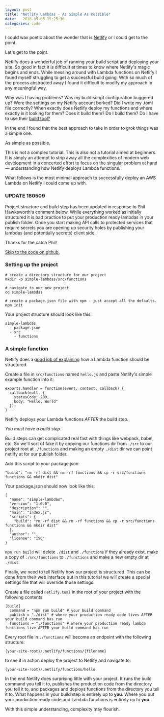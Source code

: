 ```yaml
---
layout: post
title: "Netlify Lambdas - As Simple As Possible"
date:   2018-05-05 15:25:30
categories: code
---
```



I could wax poetic about the wonder that is [Netlify](https://www.netlify.com/) or I could get to the point.

Let's get to the point.

Netlify does a wonderful job of running your build script and deploying your site. So good in fact it is difficult at times to know where Netlify's magic begins and ends. While messing around with Lambda functions on Netlify I found myself struggling to get a successful build going. With so much of the process abstracted away I found it difficult to modify my approach in any meaningful way.

Why was I having problems? Was my build script configuration buggered up? Were the settings on my Netlify account borked? Did I write my .toml file correctly? When exactly does Netlify deploy my functions and where exactly is it looking for them? Does it build them? Do I build them? Do I have to use their [build tool?](https://www.npmjs.com/package/netlify-lambda)

In the end I found that the best approach to take in order to grok things was a simple one.

As simple as possible.

This is not a complex tutorial. This is also not a tutorial aimed at beginners. It is simply an attempt to strip away all the complexities of modern web development in a concerted effort to focus on the singular problem at hand &mdash; understanding how Netlify deploys Lambda functions.

What follows is the most minimal approach to successfully deploy an AWS Lambda on Netlify I could come up with.

### UPDATE 180509

Project structure and build step has been updated in response to Phil Hawksworth's comment below. While everything worked as initially structured it is bad practice to put your production ready lambdas in your publish folder. Once you start making API calls to protected services that require secrets you are opening  up security holes by publishing your lambdas (and potentially secrets) client side.

Thanks for the catch Phil!

[Skip to the code on github.](https://github.com/luetkemj/test-netlify-lambdas/tree/simple)

### Setting up the project

```
# create a directory structure for our project
mkdir -p simple-lambdas/src/functions

# navigate to our new project
cd simple-lambdas

# create a package.json file with npm - just accept all the defaults.
npm init
```

Your project structure should look like this:

```
simple-lambdas
  - package.json
  - src
    - functions
```

### A simple function

Netlify does a [good job of explaining](https://www.netlify.com/docs/functions/#javascript-lambda-functions) how a Lambda function should be structured.

Create a file in `src/functions` named `hello.js` and paste Netlify's simple example function into it:

```
exports.handler = function(event, context, callback) {
  callback(null, {
    statusCode: 200,
    body: "Hello, World"
  });
}
```

Netlify deploys your Lambda functions *AFTER* the build step.

*You must have a build step*.

Build steps can get complicated real fast with things like webpack, babel, etc. So we'll sort of fake it by copying our functions dir from `./src` to our project root at `./functions` and making an empty `./dist` dir we can point netlify at for our publish folder.

Add this script to your package.json:

```
"build": "rm -rf dist && rm -rf functions && cp -r src/functions functions && mkdir dist"
```

Your package.json should now look like this:

```
{
  "name": "simple-lambdas",
  "version": "1.0.0",
  "description": "",
  "main": "index.js",
  "scripts": {
    "build": "rm -rf dist && rm -rf functions && cp -r src/functions functions && mkdir dist"
  },
  "author": "",
  "license": "ISC"
}
```

`npm run build` will delete `./dist` and `./functions` if they already exist, make a copy of `./src/functions` to `./functions` and make a new empty dir at `./dist`.

Finally, we need to tell Netlify how our project is structured. This can be done from their web interface but in this tutorial we will create a special settings file that will override those settings.

Create a file called `netlify.toml` in the root of your project with the following contents:

```
[build]
  command = "npm run build" # your build command
  publish = "./dist" # where your production ready code lives AFTER your build command has run
  functions = "./functions" # where your production ready lambda functions live AFTER your build command has run
```

Every root file in `./functions` will become an endpoint with the following structure:

`{your-site-root}/.netlify/functions/{filename}`

to see it in action deploy the project to Netlify and navigate to:

`{your-site-root}/.netlify/functions/hello`

In the end Netlify does surprising little with your project. It runs the build command you tell it to, publishes the production code from the directory you tell it to, and packages and deploys functions from the directory you tell it to. What happens in your build step is entirely up to **you**. Where you put your production ready code and Lambda functions is entirely up to **you**.

With this simple understanding, complexity may flourish.
